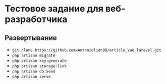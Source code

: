# Тестовое задание для веб-разработчика

## Развертывание

* `git clone https://github.com/Antoniolion90/article_vue_laravel.git`
* `php artisan migrate`
* `php artisan key:generate`
* `php artisan storage:link`
* `php artisan db:seed`
* `php artisan serve`

